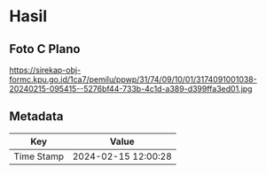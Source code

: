 # Hasil

## Foto C Plano

https://sirekap-obj-formc.kpu.go.id/1ca7/pemilu/ppwp/31/74/09/10/01/3174091001038-20240215-095415--5276bf44-733b-4c1d-a389-d399ffa3ed01.jpg


## Metadata

| Key        | Value               |
| ---------- | ------------------- |
| Time Stamp | 2024-02-15 12:00:28 |



